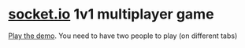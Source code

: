 
# [socket.io](https://github.com/Automattic/socket.io) 1v1 multiplayer game

[Play the demo](http://danielreidwilson.com/flipper). You need to have two people to play (on different tabs)
